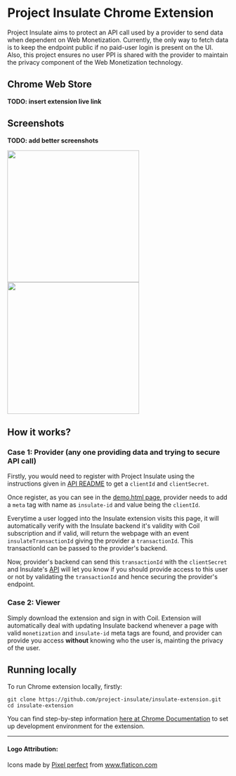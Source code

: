 # Project Insulate Chrome Extension

Project Insulate aims to protect an API call used by a provider to send data when dependent on Web Monetization. Currently, the only way to fetch data is to keep the endpoint public if no paid-user login is present on the UI. Also, this project ensures no user PPI is shared with the provider to maintain the privacy component of the Web Monetization technology.

## Chrome Web Store
**TODO: insert extension live link**

## Screenshots
**TODO: add better screenshots**

<p float="left">
  <img src="https://i.imgur.com/YsjDyk6.png" width="300" />
  <img src="https://i.imgur.com/P5e1eBt.png" width="300" /> 
</p>

## How it works?
### Case 1: Provider (any one providing data and trying to secure API call)
Firstly, you would need to register with Project Insulate using the instructions given in [API README](https://github.com/project-insulate/insulate-api) to get a `clientId` and `clientSecret`. 

Once register, as you can see in the [demo.html page](https://github.com/project-insulate/insulate-extension/blob/master/demo.html), provider needs to add a `meta` tag with name as `insulate-id` and value being the `clientId`.

Everytime a user logged into the Insulate extension visits this page, it will automatically verify with the Insulate backend it's validity with Coil subscription and if valid, will return the webpage with an event `insulateTransactionId` giving the provider a `transactionId`. This transactionId can be passed to the provider's backend.

Now, provider's backend can send this `transactionId` with the `clientSecret` and Insulate's [API]((https://github.com/project-insulate/insulate-api)) will let you know if you should provide access to this user or not by validating the `transactionId` and hence securing the provider's endpoint.

### Case 2: Viewer
Simply download the extension and sign in with Coil. Extension will automatically deal with updating Insulate backend whenever a page with valid `monetization` and `insulate-id` meta tags are found, and provider can provide you access **without** knowing who the user is, mainting the privacy of the user.

## Running locally
To run Chrome extension locally, firstly:
```
git clone https://github.com/project-insulate/insulate-extension.git
cd insulate-extension
```

You can find step-by-step information [here at Chrome Documentation](https://developer.chrome.com/extensions/getstarted) to set up development environment for the extension.

---
#### Logo Attribution: 

Icons made by <a href="https://icon54.com/" title="Pixel perfect">Pixel perfect</a> from <a href="https://www.flaticon.com/" title="Flaticon"> www.flaticon.com</a>
